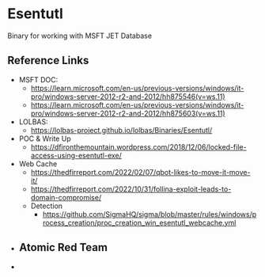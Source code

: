 # Esentutl 
Binary for working with MSFT JET Database

## Reference Links
- MSFT DOC: 
  - https://learn.microsoft.com/en-us/previous-versions/windows/it-pro/windows-server-2012-r2-and-2012/hh875546(v=ws.11)
  - https://learn.microsoft.com/en-us/previous-versions/windows/it-pro/windows-server-2012-r2-and-2012/hh875603(v=ws.11)
- LOLBAS: 
  - https://lolbas-project.github.io/lolbas/Binaries/Esentutl/
- POC & Write Up
  - https://dfironthemountain.wordpress.com/2018/12/06/locked-file-access-using-esentutl-exe/
- Web Cache
  - https://thedfirreport.com/2022/02/07/qbot-likes-to-move-it-move-it/
  - https://thedfirreport.com/2022/10/31/follina-exploit-leads-to-domain-compromise/
  - Detection
    - https://github.com/SigmaHQ/sigma/blob/master/rules/windows/process_creation/proc_creation_win_esentutl_webcache.yml
- Atomic Red Team
  - 
- 